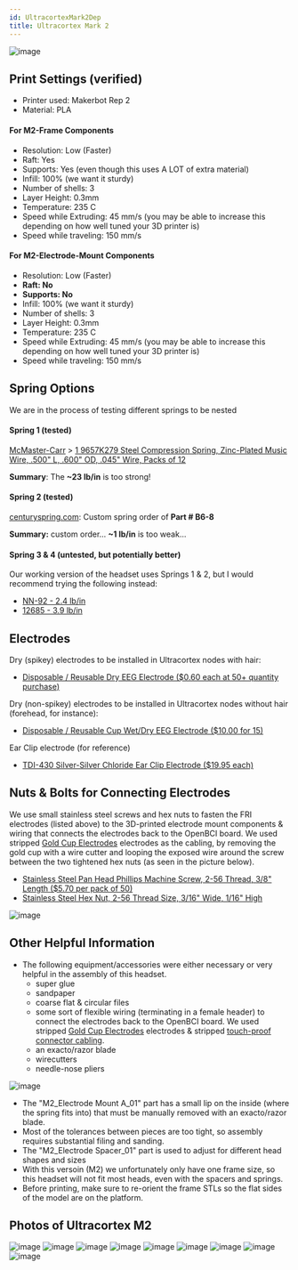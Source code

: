 ```yaml
---
id: UltracortexMark2Dep
title: Ultracortex Mark 2
---
```

![image](assets/DepImages/UC_back.JPG)

## Print Settings (verified)

-   Printer used: Makerbot Rep 2
-   Material: PLA

#### For M2-Frame Components

-   Resolution: Low (Faster)
-   Raft: Yes
-   Supports: Yes (even though this uses A LOT of extra material)
-   Infill: 100% (we want it sturdy)
-   Number of shells: 3
-   Layer Height: 0.3mm
-   Temperature: 235 C
-   Speed while Extruding: 45 mm/s (you may be able to increase this depending on how well tuned your 3D printer is)
-   Speed while traveling: 150 mm/s

#### For M2-Electrode-Mount Components

-   Resolution: Low (Faster)
-   **Raft: No**
-   **Supports: No**
-   Infill: 100% (we want it sturdy)
-   Number of shells: 3
-   Layer Height: 0.3mm
-   Temperature: 235 C
-   Speed while Extruding: 45 mm/s (you may be able to increase this depending on how well tuned your 3D printer is)
-   Speed while traveling: 150 mm/s

## Spring Options

We are in the process of testing different springs to be nested

#### Spring 1 (tested)

[McMaster-Carr](http://www.mcmaster.com/#) &gt; [1	9657K279	Steel Compression Spring, Zinc-Plated Music Wire, .500" L, .600" OD, .045" Wire, Packs of 12](http://www.mcmaster.com/#9657k279/=xkccgf)

**Summary**: The **~23 lb/in** is too strong!

#### Spring 2 (tested)

[centuryspring.com](http://centuryspring.com): Custom spring order of **Part # B6-8**

**Summary:** custom order... **~1 lb/in** is too weak...

#### Spring 3 & 4 (untested, but potentially better)

Our working version of the headset uses Springs 1 & 2, but I would recommend trying the following instead:

-   [NN-92 - 2.4 lb/in](http://www.centuryspring.com/Store/item_detail.php?StockNumber=NN-92)
-   [12685 - 3.9 lb/in](http://www.centuryspring.com/Store/item_detail.php?StockNumber=12685)

## Electrodes

Dry (spikey) electrodes to be installed in Ultracortex nodes with hair:

-   [Disposable / Reusable Dry EEG Electrode ($0.60 each at 50+ quantity purchase) ](http://fri-fl-shop.com/product/tde-200/)

Dry (non-spikey) electrodes to be installed in Ultracortex nodes without hair (forehead, for instance):

-   [Disposable / Reusable Cup Wet/Dry EEG Electrode ($10.00 for 15) ](http://fri-fl-shop.com/product/disposable-reusable-dry-eeg-electrode-quantity-of-15-tde-200a1/)

Ear Clip electrode (for reference)

-   [TDI-430 Silver-Silver Chloride Ear Clip Electrode ($19.95 each)](http://fri-fl-shop.com/product/td-430-silver-disc-electrode-ear-clip/)

## Nuts & Bolts for Connecting Electrodes

We use small stainless steel screws and hex nuts to fasten the FRI electrodes (listed above) to the 3D-printed electrode mount components &  wiring that connects the electrodes back to the OpenBCI board. We used stripped [Gold Cup Electrodes](http://openbci.myshopify.com/collections/frontpage/products/openbci-gold-cup-electrodes) electrodes as the cabling, by removing the gold cup with a wire cutter and looping the exposed wire around the screw between the two tightened hex nuts (as seen in the picture below).

-   [Stainless Steel Pan Head Phillips Machine Screw, 2-56 Thread, 3/8" Length ($5.70 per pack of 50)](http://www.mcmaster.com/#91735a017/=xzahfj)
-   [Stainless Steel Hex Nut, 2-56 Thread Size, 3/16" Wide, 1/16" High](http://www.mcmaster.com/#91841a003/=xzahv0)

![image](assets/DepImages/ScrewAndNut.JPG)

## Other Helpful Information

-   The following equipment/accessories were either necessary or very helpful in the assembly of this headset.
    -   super glue
    -   sandpaper
    -   coarse flat & circular files
    -   some sort of flexible wiring (terminating in a female header) to connect the electrodes back to the OpenBCI board. We used stripped [Gold Cup Electrodes](http://openbci.myshopify.com/collections/frontpage/products/openbci-gold-cup-electrodes) electrodes & stripped [touch-proof connector cabling](https://shop.openbci.com/collections/frontpage/products/touch-proof-electrode-cable-adapter).
    -   an exacto/razor blade
    -   wirecutters
    -   needle-nose pliers

![image](assets/DepImages/HelpfulTools.JPG)

-   The "M2_Electrode Mount A_01" part has a small lip on the inside (where the spring fits into) that must be manually removed with an exacto/razor blade.
-   Most of the tolerances between pieces are too tight, so assembly requires substantial filing and sanding.
-   The "M2_Electrode Spacer_01" part is used to adjust for different head shapes and sizes
-   With this versoin (M2) we unfortunately only have one frame size, so this headset will not fit most heads, even with the spacers and springs.
-   Before printing, make sure to re-orient the frame STLs so the flat sides of the model are on the platform.

## Photos of Ultracortex M2

![image](assets/DepImages/UC.png)
![image](assets/DepImages/UC_front.JPG)
![image](assets/DepImages/UC_top.JPG)
![image](assets/DepImages/Quadrants.JPG)
![image](assets/DepImages/MakerBot_Screenshot2.png)
![image](assets/DepImages/sketch.JPG)
![image](assets/DepImages/Evan.JPG)
![image](assets/DepImages/Rodrigo.JPG)
![image](assets/DepImages/Joel.JPG)
